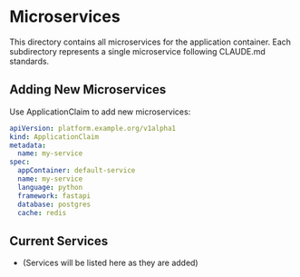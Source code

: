 # Microservices

This directory contains all microservices for the application container.
Each subdirectory represents a single microservice following CLAUDE.md standards.

## Adding New Microservices

Use ApplicationClaim to add new microservices:

```yaml
apiVersion: platform.example.org/v1alpha1
kind: ApplicationClaim
metadata:
  name: my-service
spec:
  appContainer: default-service
  name: my-service
  language: python
  framework: fastapi
  database: postgres
  cache: redis
```

## Current Services

- (Services will be listed here as they are added)

